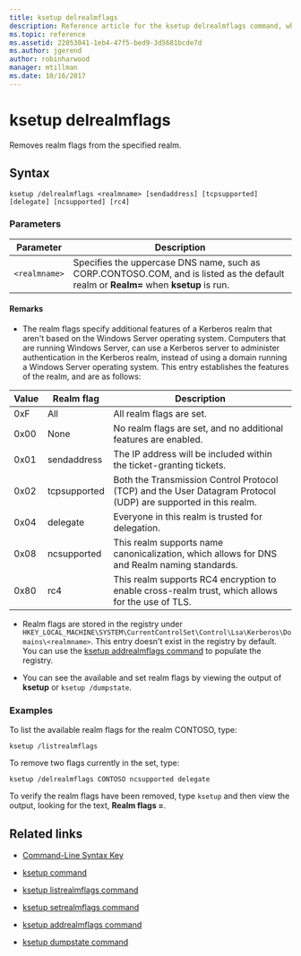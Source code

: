 ```yaml
---
title: ksetup delrealmflags
description: Reference article for the ksetup delrealmflags command, which removes realm flags from the specified realm.
ms.topic: reference
ms.assetid: 22053041-1eb4-47f5-bed9-3d5681bcde7d
ms.author: jgerend
author: robinharwood
manager: mtillman
ms.date: 10/16/2017
---
```


# ksetup delrealmflags

Removes realm flags from the specified realm.

## Syntax

```
ksetup /delrealmflags <realmname> [sendaddress] [tcpsupported] [delegate] [ncsupported] [rc4]
```

### Parameters

| Parameter | Description |
| --------- | ----------- |
| `<realmname>` | Specifies the uppercase DNS name, such as CORP.CONTOSO.COM, and is listed as the default realm or **Realm=** when **ksetup** is run. |

#### Remarks

- The realm flags specify additional features of a Kerberos realm that aren't based on the Windows Server operating system. Computers that are running Windows Server, can use a Kerberos server to administer authentication in the Kerberos realm, instead of using a domain running a Windows Server operating system. This entry establishes the features of the realm, and are as follows:

| Value | Realm flag | Description |
| ----- | ---------- | ----------- |
| 0xF | All | All realm flags are set. |
| 0x00 | None | No realm flags are set, and no additional features are enabled. |
| 0x01 | sendaddress | The IP address will be included within the ticket-granting tickets. |
| 0x02 | tcpsupported | Both the Transmission Control Protocol (TCP) and the User Datagram Protocol (UDP) are supported in this realm. |
| 0x04 | delegate | Everyone in this realm is trusted for delegation. |
| 0x08 | ncsupported | This realm supports name canonicalization, which allows for DNS and Realm naming standards. |
| 0x80 | rc4 | This realm supports RC4 encryption to enable cross-realm trust, which allows for the use of TLS. |

- Realm flags are stored in the registry under `HKEY_LOCAL_MACHINE\SYSTEM\CurrentControlSet\Control\Lsa\Kerberos\Domains\<realmname>`. This entry doesn't exist in the registry by default. You can use the [ksetup addrealmflags command](ksetup-addrealmflags.md) to populate the registry.

- You can see the available and set realm flags by viewing the output of **ksetup** or `ksetup /dumpstate`.

### Examples

To list the available realm flags for the realm CONTOSO, type:

```
ksetup /listrealmflags
```

To remove two flags currently in the set, type:

```
ksetup /delrealmflags CONTOSO ncsupported delegate
```

To verify the realm flags have been removed, type `ksetup` and then view the output, looking for the text, **Realm flags =**.

## Related links

- [Command-Line Syntax Key](command-line-syntax-key.md)

- [ksetup command](ksetup.md)

- [ksetup listrealmflags command](ksetup-listrealmflags.md)

- [ksetup setrealmflags command](ksetup-setrealmflags.md)

- [ksetup addrealmflags command](ksetup-addrealmflags.md)

- [ksetup dumpstate command](ksetup-dumpstate.md)
